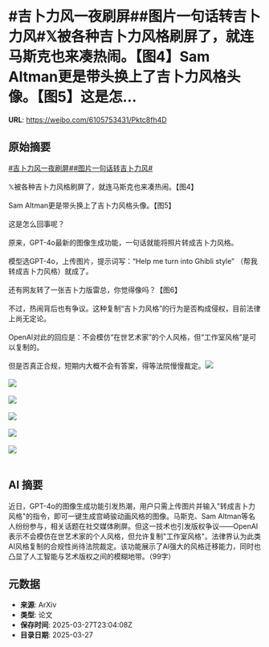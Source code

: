 # #吉卜力风一夜刷屏##图片一句话转吉卜力风#𝕏被各种吉卜力风格刷屏了，就连马斯克也来凑热闹。【图4】Sam Altman更是带头换上了吉卜力风格头像。【图5】这是怎...

**URL**: https://weibo.com/6105753431/Pktc8fh4D

## 原始摘要

<a href="https://m.weibo.cn/search?containerid=231522type%3D1%26t%3D10%26q%3D%23%E5%90%89%E5%8D%9C%E5%8A%9B%E9%A3%8E%E4%B8%80%E5%A4%9C%E5%88%B7%E5%B1%8F%23&amp;extparam=%23%E5%90%89%E5%8D%9C%E5%8A%9B%E9%A3%8E%E4%B8%80%E5%A4%9C%E5%88%B7%E5%B1%8F%23" data-hide=""><span class="surl-text">#吉卜力风一夜刷屏#</span></a><a href="https://m.weibo.cn/search?containerid=231522type%3D1%26t%3D10%26q%3D%23%E5%9B%BE%E7%89%87%E4%B8%80%E5%8F%A5%E8%AF%9D%E8%BD%AC%E5%90%89%E5%8D%9C%E5%8A%9B%E9%A3%8E%23&amp;extparam=%23%E5%9B%BE%E7%89%87%E4%B8%80%E5%8F%A5%E8%AF%9D%E8%BD%AC%E5%90%89%E5%8D%9C%E5%8A%9B%E9%A3%8E%23" data-hide=""><span class="surl-text">#图片一句话转吉卜力风#</span></a><br><br>𝕏被各种吉卜力风格刷屏了，就连马斯克也来凑热闹。【图4】<br><br>Sam Altman更是带头换上了吉卜力风格头像。【图5】<br><br>这是怎么回事呢？<br><br>原来，GPT-4o最新的图像生成功能，一句话就能将照片转成吉卜力风格。<br><br>模型选GPT-4o，上传图片，提示词写：“Help me turn into Ghibli style” （帮我转成吉卜力风格）就成了。<br><br>还有网友转了一张吉卜力版雷总，你觉得像吗？【图6】<br><br>不过，热闹背后也有争议。这种复制“吉卜力风格”的行为是否构成侵权，目前法律上尚无定论。<br><br>OpenAI对此的回应是：不会模仿“在世艺术家”的个人风格，但“工作室风格”是可以复制的。<br><br>但是否真正合规，短期内大概不会有答案，得等法院慢慢裁定。<img style="" src="https://tvax2.sinaimg.cn/large/006Fd7o3gy1hzvf860qhqj30h80fd10d.jpg" referrerpolicy="no-referrer"><br><br><img style="" src="https://tvax2.sinaimg.cn/large/006Fd7o3gy1hzvf86yotjj30h90d0tf9.jpg" referrerpolicy="no-referrer"><br><br><img style="" src="https://tvax3.sinaimg.cn/large/006Fd7o3gy1hzvf88wa8jj30h80f2tfz.jpg" referrerpolicy="no-referrer"><br><br><img style="" src="https://tvax1.sinaimg.cn/large/006Fd7o3gy1hzvf8blrs9j30y80zkkbt.jpg" referrerpolicy="no-referrer"><br><br><img style="" src="https://tvax3.sinaimg.cn/large/006Fd7o3gy1hzvf8bc1wzj30ik0g0771.jpg" referrerpolicy="no-referrer"><br><br><img style="" src="https://tvax4.sinaimg.cn/large/006Fd7o3gy1hzvf8dk4oaj31km16o4qp.jpg" referrerpolicy="no-referrer"><br><br>

## AI 摘要

近日，GPT-4o的图像生成功能引发热潮，用户只需上传图片并输入"转成吉卜力风格"的指令，即可一键生成宫崎骏动画风格的图像。马斯克、Sam Altman等名人纷纷参与，相关话题在社交媒体刷屏。但这一技术也引发版权争议——OpenAI表示不会模仿在世艺术家的个人风格，但允许复制"工作室风格"。法律界认为此类AI风格复制的合规性尚待法院裁定。该功能展示了AI强大的风格迁移能力，同时也凸显了人工智能与艺术版权之间的模糊地带。（99字）

## 元数据

- **来源**: ArXiv
- **类型**: 论文
- **保存时间**: 2025-03-27T23:04:08Z
- **目录日期**: 2025-03-27
